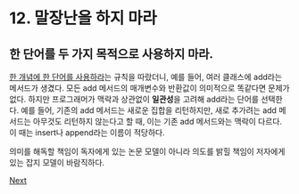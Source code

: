 # 12. 말장난을 하지 마라

## **한 단어를 두 가지 목적으로 사용하지 마라.** 

[한 개념에 한 단어를 사용하라](11..md)는 규칙을 따랐더니, 예를 들어, 여러 클래스에 add라는 메서드가 생겼다. 모든 add 메서드의 매개변수와 반환값이 의미적으로 똑같다면 문제가 없다. 하지만 프로그래머가 맥락과 상관없이 **일관성**을 고려해 add라는 단어를 선택한다. 예를 들어, 기존의 add 메서드는 새로운 집합을 리턴하지만, 새로 추가려는 add 메서드는 아무것도 리턴하지 않는다고 할 때, 이는 기존 add 메서드와는 맥락이 다르다. 이 때는 insert나 append라는 이름이 적당하다.

의미를 해독할 책임이 독자에게 있는 논문 모델이 아니라 의도를 밝힐 책임이 저자에게 있는 잡지 모델이 바람직하다.



[Next](2/13..md)